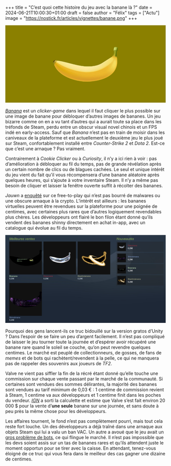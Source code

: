 +++
title = "C’est quoi cette histoire du jeu avec la banane là ?"
date = 2024-06-21T10:00:30+01:00
draft = false
author = "Félix"
tags = ["Actu"]
image = "https://nostick.fr/articles/vignettes/banane.png"
+++ 

![Capture d’écran du jeu Banana](banane.jpg "Qu’est-ce qui est jaune et qui attend ?")

*[Banana](https://store.steampowered.com/app/2923300/Banana/)* est un *clicker-game* dans lequel il faut cliquer le plus possible sur une image de banane pour débloquer d’autres images de bananes. Un jeu bizarre comme on en a vu tant d’autres qui a aurait toute sa place dans les tréfonds de Steam, perdu entre un obscur visual novel chinois et un FPS indé en early-access. Sauf que *Banana* n’est pas en train de moisir dans les caniveaux de la plateforme et est actuellement le deuxième jeu le plus joué sur Steam, confortablement installé entre *Counter-Strike 2* et *Dota 2*. Est-ce que c’est une arnaque ? Pas vraiment.

Contrairement à *Cookie Clicker* ou à *Curiosity*, il n’y a ici rien à voir : pas d’amélioration à débloquer au fil du temps, pas de grande révélation après un certain nombre de clics ou de blagues cachées. Le seul et unique intérêt du jeu vient du fait qu’il vous récompensera d’une banane aléatoire après quelques heures, qui s’ajoute à votre inventaire Steam. Il n’y a même pas besoin de cliquer et laisser la fenêtre ouverte suffit à récolter des bananes. 

*Jauwn* a [enquêté](https://www.youtube.com/watch?v=aitVHsg0rWA) sur ce free-to-play qui n’est pas bourré de malwares ou une obscure arnaque à la crypto. L’intérêt est ailleurs : les bananes virtuelles peuvent être revendues sur la plateforme pour une poignée de centimes, avec certaines plus rares que d’autres logiquement revendables plus chères. Les développeurs ont flairé le bon filon étant donné qu’ils vendent des bananes shinny directement en achat in-app, avec un catalogue qui évolue au fil du temps.

![Capture d’écran du jeu Banana](achat.jpg "")

Pourquoi des gens lancent-ils ce truc bidouillé sur la version gratos d’Unity ? Dans l’espoir de se faire un peu d’argent facilement. Il n’est pas compliqué de laisser le jeu tourner toute la journée et d’espérer avoir récupéré une banane rare quand le soleil se couche, qu’on peut revendre quelques centimes. Le marché est peuplé de collectionneurs, de gosses, de fans de *memes* et de bots qui rachètent/revendent à la pelle, ce qui ne manquera pas de rappeler des souvenirs aux joueurs de *TF2*.

Valve ne vient pas siffler la fin de la récré étant donné qu’elle touche une commission sur chaque vente passant par le marché de la communauté. Si certaines sont vendues des sommes délirantes, la majorité des bananes sont vendues au tarif minimum de 0,03 € : 1 centime de commission revient à Steam, 1 centime va aux développeurs et 1 centime finit dans les poches du vendeur. *[IGN](https://www.ign.com/articles/banana-clicking-game-not-a-scam-developer-insists)* a sorti la calculette et estime que Valve s’est fait environ 20 000 $ pour la vente d’**une seule** banane sur une journée, et sans doute à peu près la même chose pour les développeurs. 

Les affaires tournent, le fond n’est pas complètement pourri, mais tout cela reste fort louche. Un des développeurs a déjà traîné dans une arnaque aux objets Steam qui lui a valu un ban VAC. Un autre a avoué que le jeu avait un [gros problème de bots](https://www.polygon.com/gaming/24173617/banana-clicker-game-steam-egg), ce qui flingue le marché. Il n’est pas impossible que les devs soient assis sur un tas de bananes rares et qu’ils attendent juste le moment opportun pour se tirer avec la caisse. En attendant, tenez-vous éloigné de ce truc qui vous fera dans le meilleur des cas gagner une dizaine de centimes. 





